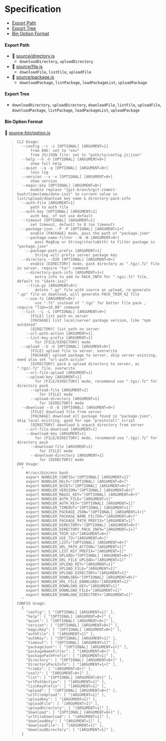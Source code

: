 # Specification

* [Export Path](#export-path)
* [Export Tree](#export-tree)
* [Bin Option Format](#bin-option-format)

#### Export Path
+ 📄 [source/directory.js](source/directory.js)
  - `downloadDirectory`, `uploadDirectory`
+ 📄 [source/file.js](source/file.js)
  - `downloadFile`, `listFile`, `uploadFile`
+ 📄 [source/package.js](source/package.js)
  - `downloadPackage`, `listPackage`, `loadPackageList`, `uploadPackage`

#### Export Tree
- `downloadDirectory`, `uploadDirectory`, `downloadFile`, `listFile`, `uploadFile`, `downloadPackage`, `listPackage`, `loadPackageList`, `uploadPackage`

#### Bin Option Format
📄 [source-bin/option.js](source-bin/option.js)
> ```
> CLI Usage:
>   --config --c -c [OPTIONAL] [ARGUMENT=1]
>       from ENV: set to "env"
>       from JS/JSON file: set to "path/to/config.js|json"
>   --help --h -h [OPTIONAL] [ARGUMENT=0+]
>       show full help
>   --quiet --q -q [OPTIONAL] [ARGUMENT=0+]
>       less log
>   --version --v -v [OPTIONAL] [ARGUMENT=0+]
>       show version
>   --magic-key [OPTIONAL] [ARGUMENT=0+]
>       enable replace "{git-branch/git-commit-hash/timestamp/date-iso}" to current value in list/upload/download key name & directory-pack-info
>   --auth-file [ARGUMENT=1]
>       path to auth file
>   --auth-key [OPTIONAL] [ARGUMENT=1]
>       auth key, of not use default
>   --timeout [OPTIONAL] [ARGUMENT=1]
>       set timeout, default to 0 (no timeout)
>   --package-json --P -P [OPTIONAL] [ARGUMENT=1+]
>       enable [PACKAGE] mode, pass the path of "package.json"
>     --package-name-filter --N -N [ARGUMENT=0+]
>         pass RegExp or String(startsWith) to filter package in "package.json"
>     --package-path-prefix [ARGUMENT=1]
>         String will prefix server package key
>   --directory --DIR [OPTIONAL] [ARGUMENT=0+]
>       enable [DIRECTORY] mode, pack directory as ".tgz/.7z" file in server, require "tar" command
>     --directory-pack-info [ARGUMENT=1+]
>         extra info to add to PACK_INFO for ".tgz/.7z" file, default to "{date-iso}"
>     --trim-gz [ARGUMENT=0+]
>         delete ".gz" file with source on upload, re-generate ".gz" file on download, will generate PACK_TRIM_GZ file
>     --use-7z [ARGUMENT=0+]
>         use ".7z" instead of ".tgz" for better file pack , require "7z@>=16.00" command
>   --list --L -L [OPTIONAL] [ARGUMENT=0+]
>       [FILE] list path on server
>       [PACKAGE] list local/server package version, like "npm outdated"
>       [DIRECTORY] list path on server
>     --url-path-action [ARGUMENT=1]
>     --list-key-prefix [ARGUMENT=1]
>         for [FILE/DIRECTORY] mode
>   --upload --U -U [OPTIONAL] [ARGUMENT=0+]
>       [FILE] upload file to server, overwrite
>       [PACKAGE] upload package to server, skip server existing, need also set "url-path-action"
>       [DIRECTORY] pack & upload directory to server, as ".tgz/.7z" file, overwrite
>     --url-file-upload [ARGUMENT=1]
>     --upload-key [ARGUMENT=1]
>         for [FILE/DIRECTORY] mode, recommend use ".tgz/.7z" for directory pack
>       --upload-file [ARGUMENT=1]
>           for [FILE] mode
>       --upload-directory [ARGUMENT=1]
>           for [DIRECTORY] mode
>   --download --D -D [OPTIONAL] [ARGUMENT=0+]
>       [FILE] download file from server
>       [PACKAGE] download all package found in "package-json", skip local existing, good for npm "preinstall" script
>       [DIRECTORY] download & unpack directory from server
>     --url-file-download [ARGUMENT=1]
>     --download-key [ARGUMENT=1]
>         for [FILE/DIRECTORY] mode, recommend use ".tgz/.7z" for directory pack
>       --download-file [ARGUMENT=1]
>           for [FILE] mode
>       --download-directory [ARGUMENT=1]
>           for [DIRECTORY] mode
> ENV Usage:
>   "
>     #!/usr/bin/env bash
>     export NUNDLER_CONFIG="[OPTIONAL] [ARGUMENT=1]"
>     export NUNDLER_HELP="[OPTIONAL] [ARGUMENT=0+]"
>     export NUNDLER_QUIET="[OPTIONAL] [ARGUMENT=0+]"
>     export NUNDLER_VERSION="[OPTIONAL] [ARGUMENT=0+]"
>     export NUNDLER_MAGIC_KEY="[OPTIONAL] [ARGUMENT=0+]"
>     export NUNDLER_AUTH_FILE="[ARGUMENT=1]"
>     export NUNDLER_AUTH_KEY="[OPTIONAL] [ARGUMENT=1]"
>     export NUNDLER_TIMEOUT="[OPTIONAL] [ARGUMENT=1]"
>     export NUNDLER_PACKAGE_JSON="[OPTIONAL] [ARGUMENT=1+]"
>     export NUNDLER_PACKAGE_NAME_FILTER="[ARGUMENT=0+]"
>     export NUNDLER_PACKAGE_PATH_PREFIX="[ARGUMENT=1]"
>     export NUNDLER_DIRECTORY="[OPTIONAL] [ARGUMENT=0+]"
>     export NUNDLER_DIRECTORY_PACK_INFO="[ARGUMENT=1+]"
>     export NUNDLER_TRIM_GZ="[ARGUMENT=0+]"
>     export NUNDLER_USE_7Z="[ARGUMENT=0+]"
>     export NUNDLER_LIST="[OPTIONAL] [ARGUMENT=0+]"
>     export NUNDLER_URL_PATH_ACTION="[ARGUMENT=1]"
>     export NUNDLER_LIST_KEY_PREFIX="[ARGUMENT=1]"
>     export NUNDLER_UPLOAD="[OPTIONAL] [ARGUMENT=0+]"
>     export NUNDLER_URL_FILE_UPLOAD="[ARGUMENT=1]"
>     export NUNDLER_UPLOAD_KEY="[ARGUMENT=1]"
>     export NUNDLER_UPLOAD_FILE="[ARGUMENT=1]"
>     export NUNDLER_UPLOAD_DIRECTORY="[ARGUMENT=1]"
>     export NUNDLER_DOWNLOAD="[OPTIONAL] [ARGUMENT=0+]"
>     export NUNDLER_URL_FILE_DOWNLOAD="[ARGUMENT=1]"
>     export NUNDLER_DOWNLOAD_KEY="[ARGUMENT=1]"
>     export NUNDLER_DOWNLOAD_FILE="[ARGUMENT=1]"
>     export NUNDLER_DOWNLOAD_DIRECTORY="[ARGUMENT=1]"
>   "
> CONFIG Usage:
>   {
>     "config": [ "[OPTIONAL] [ARGUMENT=1]" ],
>     "help": [ "[OPTIONAL] [ARGUMENT=0+]" ],
>     "quiet": [ "[OPTIONAL] [ARGUMENT=0+]" ],
>     "version": [ "[OPTIONAL] [ARGUMENT=0+]" ],
>     "magicKey": [ "[OPTIONAL] [ARGUMENT=0+]" ],
>     "authFile": [ "[ARGUMENT=1]" ],
>     "authKey": [ "[OPTIONAL] [ARGUMENT=1]" ],
>     "timeout": [ "[OPTIONAL] [ARGUMENT=1]" ],
>     "packageJson": [ "[OPTIONAL] [ARGUMENT=1+]" ],
>     "packageNameFilter": [ "[ARGUMENT=0+]" ],
>     "packagePathPrefix": [ "[ARGUMENT=1]" ],
>     "directory": [ "[OPTIONAL] [ARGUMENT=0+]" ],
>     "directoryPackInfo": [ "[ARGUMENT=1+]" ],
>     "trimGz": [ "[ARGUMENT=0+]" ],
>     "use7z": [ "[ARGUMENT=0+]" ],
>     "list": [ "[OPTIONAL] [ARGUMENT=0+]" ],
>     "urlPathAction": [ "[ARGUMENT=1]" ],
>     "listKeyPrefix": [ "[ARGUMENT=1]" ],
>     "upload": [ "[OPTIONAL] [ARGUMENT=0+]" ],
>     "urlFileUpload": [ "[ARGUMENT=1]" ],
>     "uploadKey": [ "[ARGUMENT=1]" ],
>     "uploadFile": [ "[ARGUMENT=1]" ],
>     "uploadDirectory": [ "[ARGUMENT=1]" ],
>     "download": [ "[OPTIONAL] [ARGUMENT=0+]" ],
>     "urlFileDownload": [ "[ARGUMENT=1]" ],
>     "downloadKey": [ "[ARGUMENT=1]" ],
>     "downloadFile": [ "[ARGUMENT=1]" ],
>     "downloadDirectory": [ "[ARGUMENT=1]" ],
>   }
> ```
